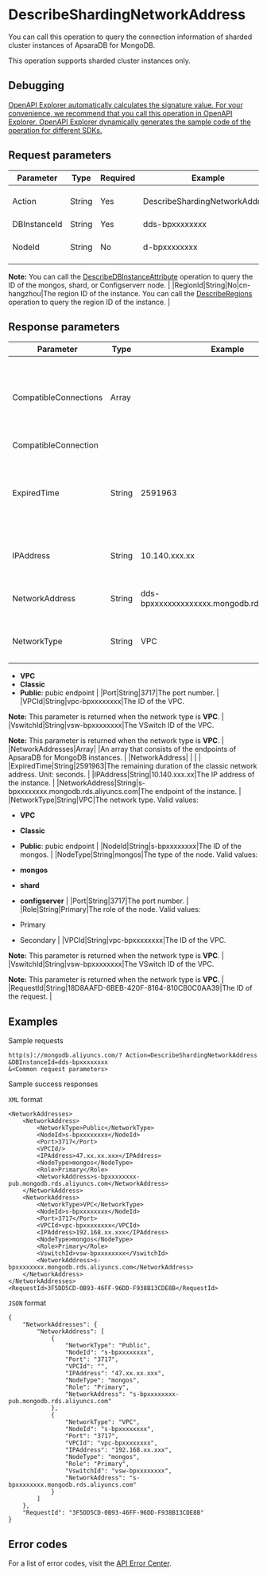 # DescribeShardingNetworkAddress

You can call this operation to query the connection information of sharded cluster instances of ApsaraDB for MongoDB.

This operation supports sharded cluster instances only.

## Debugging

[OpenAPI Explorer automatically calculates the signature value. For your convenience, we recommend that you call this operation in OpenAPI Explorer. OpenAPI Explorer dynamically generates the sample code of the operation for different SDKs.](https://api.aliyun.com/#product=Dds&api=DescribeShardingNetworkAddress&type=RPC&version=2015-12-01)

## Request parameters

|Parameter|Type|Required|Example|Description|
|---------|----|--------|-------|-----------|
|Action|String|Yes|DescribeShardingNetworkAddress|The operation that you want to perform. Set the value to **DescribeShardingNetworkAddress**. |
|DBInstanceId|String|Yes|dds-bpxxxxxxxx|The ID of an instance. |
|NodeId|String|No|d-bpxxxxxxxx|A sharded cluster instance consists of three components: mongos, shard, and Configserver.

 **Note:** You can call the [DescribeDBInstanceAttribute](~~62010~~) operation to query the ID of the mongos, shard, or Configserverr node. |
|RegionId|String|No|cn-hangzhou|The region ID of the instance. You can call the [DescribeRegions](~~61933~~) operation to query the region ID of the instance. |

## Response parameters

|Parameter|Type|Example|Description|
|---------|----|-------|-----------|
|CompatibleConnections|Array| |An array that consists of the endpoints of DynamoDB instances. |
|CompatibleConnection| | | |
|ExpiredTime|String|2591963|The remaining duration of the classic network address. Unit: seconds. |
|IPAddress|String|10.140.xxx.xx|The IP address of the instance. |
|NetworkAddress|String|dds-bpxxxxxxxxxxxxxx.mongodb.rds.aliyuncs.com|The endpoint of the instance. |
|NetworkType|String|VPC|The network type. Valid values:

 -   **VPC**
-   **Classic**
-   **Public**: pubic endpoint |
|Port|String|3717|The port number. |
|VPCId|String|vpc-bpxxxxxxxx|The ID of the VPC.

 **Note:** This parameter is returned when the network type is **VPC**. |
|VswitchId|String|vsw-bpxxxxxxxx|The VSwitch ID of the VPC.

 **Note:** This parameter is returned when the network type is **VPC**. |
|NetworkAddresses|Array| |An array that consists of the endpoints of ApsaraDB for MongoDB instances. |
|NetworkAddress| | | |
|ExpiredTime|String|2591963|The remaining duration of the classic network address. Unit: seconds. |
|IPAddress|String|10.140.xxx.xx|The IP address of the instance. |
|NetworkAddress|String|s-bpxxxxxxxx.mongodb.rds.aliyuncs.com|The endpoint of the instance. |
|NetworkType|String|VPC|The network type. Valid values:

 -   **VPC**
-   **Classic**
-   **Public**: pubic endpoint |
|NodeId|String|s-bpxxxxxxxx|The ID of the mongos. |
|NodeType|String|mongos|The type of the node. Valid values:

 -   **mongos**
-   **shard**
-   **configserver** |
|Port|String|3717|The port number. |
|Role|String|Primary|The role of the node. Valid values:

 -   Primary
-   Secondary |
|VPCId|String|vpc-bpxxxxxxxx|The ID of the VPC.

 **Note:** This parameter is returned when the network type is **VPC**. |
|VswitchId|String|vsw-bpxxxxxxxx|The VSwitch ID of the VPC.

 **Note:** This parameter is returned when the network type is **VPC**. |
|RequestId|String|18D8AAFD-6BEB-420F-8164-810CB0C0AA39|The ID of the request. |

## Examples

Sample requests

```
http(s)://mongodb.aliyuncs.com/? Action=DescribeShardingNetworkAddress
&DBInstanceId=dds-bpxxxxxxxx
&<Common request parameters>
```

Sample success responses

`XML` format

```
<NetworkAddresses>
    <NetworkAddress>
        <NetworkType>Public</NetworkType>
        <NodeId>s-bpxxxxxxxx</NodeId>
        <Port>3717</Port>
        <VPCId/>
        <IPAddress>47.xx.xx.xxx</IPAddress>
        <NodeType>mongos</NodeType>
        <Role>Primary</Role>
        <NetworkAddress>s-bpxxxxxxxx-pub.mongodb.rds.aliyuncs.com</NetworkAddress>
    </NetworkAddress>
    <NetworkAddress>
        <NetworkType>VPC</NetworkType>
        <NodeId>s-bpxxxxxxxx</NodeId>
        <Port>3717</Port>
        <VPCId>vpc-bpxxxxxxxx</VPCId>
        <IPAddress>192.168.xx.xxx</IPAddress>
        <NodeType>mongos</NodeType>
        <Role>Primary</Role>
        <VswitchId>vsw-bpxxxxxxxx</VswitchId>
        <NetworkAddress>s-bpxxxxxxxx.mongodb.rds.aliyuncs.com</NetworkAddress>
    </NetworkAddress>
</NetworkAddresses>
<RequestId>3F5DD5CD-0B93-46FF-96DD-F938B13CDE8B</RequestId>
```

`JSON` format

```
{
	"NetworkAddresses": {
		"NetworkAddress": [
			{
				"NetworkType": "Public",
				"NodeId": "s-bpxxxxxxxx",
				"Port": "3717",
				"VPCId": "",
				"IPAddress": "47.xx.xx.xxx",
				"NodeType": "mongos",
				"Role": "Primary",
				"NetworkAddress": "s-bpxxxxxxxx-pub.mongodb.rds.aliyuncs.com"
			},
			{
				"NetworkType": "VPC",
				"NodeId": "s-bpxxxxxxxx",
				"Port": "3717",
				"VPCId": "vpc-bpxxxxxxxx",
				"IPAddress": "192.168.xx.xxx",
				"NodeType": "mongos",
				"Role": "Primary",
				"VswitchId": "vsw-bpxxxxxxxx",
				"NetworkAddress": "s-bpxxxxxxxx.mongodb.rds.aliyuncs.com"
			}
		]
	},
	"RequestId": "3F5DD5CD-0B93-46FF-96DD-F938B13CDE8B"
}
```

## Error codes

For a list of error codes, visit the [API Error Center](https://error-center.alibabacloud.com/status/product/Dds).

